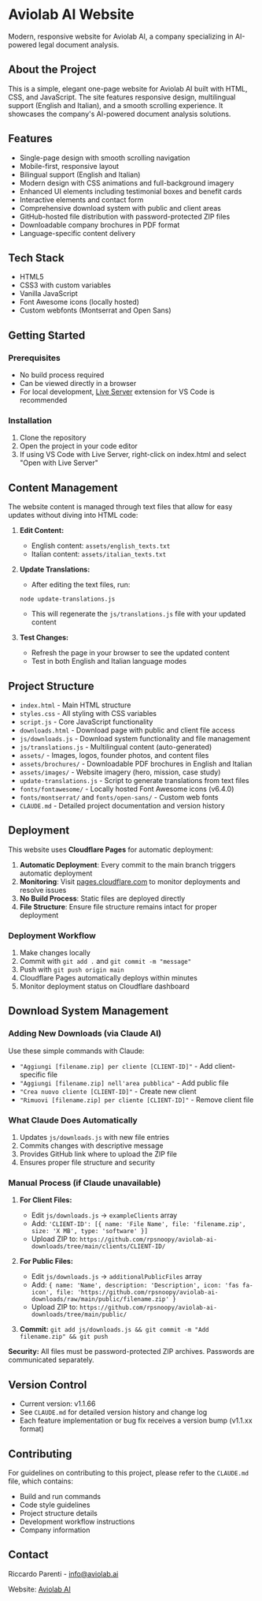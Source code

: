 # Aviolab AI Website

Modern, responsive website for Aviolab AI, a company specializing in AI-powered legal document analysis.

## About the Project

This is a simple, elegant one-page website for Aviolab AI built with HTML, CSS, and JavaScript. The site features responsive design, multilingual support (English and Italian), and a smooth scrolling experience. It showcases the company's AI-powered document analysis solutions.

## Features

- Single-page design with smooth scrolling navigation
- Mobile-first, responsive layout
- Bilingual support (English and Italian)
- Modern design with CSS animations and full-background imagery
- Enhanced UI elements including testimonial boxes and benefit cards
- Interactive elements and contact form
- Comprehensive download system with public and client areas
- GitHub-hosted file distribution with password-protected ZIP files
- Downloadable company brochures in PDF format
- Language-specific content delivery

## Tech Stack

- HTML5
- CSS3 with custom variables
- Vanilla JavaScript
- Font Awesome icons (locally hosted)
- Custom webfonts (Montserrat and Open Sans)

## Getting Started

### Prerequisites

- No build process required
- Can be viewed directly in a browser
- For local development, [Live Server](https://marketplace.visualstudio.com/items?itemName=ritwickdey.LiveServer) extension for VS Code is recommended

### Installation

1. Clone the repository
2. Open the project in your code editor
3. If using VS Code with Live Server, right-click on index.html and select "Open with Live Server"

## Content Management

The website content is managed through text files that allow for easy updates without diving into HTML code:

1. **Edit Content:**
   - English content: `assets/english_texts.txt`
   - Italian content: `assets/italian_texts.txt`

2. **Update Translations:**
   - After editing the text files, run:
   ```
   node update-translations.js
   ```
   - This will regenerate the `js/translations.js` file with your updated content

3. **Test Changes:**
   - Refresh the page in your browser to see the updated content
   - Test in both English and Italian language modes

## Project Structure

- `index.html` - Main HTML structure
- `styles.css` - All styling with CSS variables
- `script.js` - Core JavaScript functionality
- `downloads.html` - Download page with public and client file access
- `js/downloads.js` - Download system functionality and file management
- `js/translations.js` - Multilingual content (auto-generated)
- `assets/` - Images, logos, founder photos, and content files
- `assets/brochures/` - Downloadable PDF brochures in English and Italian
- `assets/images/` - Website imagery (hero, mission, case study)
- `update-translations.js` - Script to generate translations from text files
- `fonts/fontawesome/` - Locally hosted Font Awesome icons (v6.4.0)
- `fonts/montserrat/` and `fonts/open-sans/` - Custom web fonts
- `CLAUDE.md` - Detailed project documentation and version history

## Deployment

This website uses **Cloudflare Pages** for automatic deployment:

1. **Automatic Deployment**: Every commit to the main branch triggers automatic deployment
2. **Monitoring**: Visit [pages.cloudflare.com](https://pages.cloudflare.com) to monitor deployments and resolve issues
3. **No Build Process**: Static files are deployed directly
4. **File Structure**: Ensure file structure remains intact for proper deployment

### Deployment Workflow
1. Make changes locally
2. Commit with `git add .` and `git commit -m "message"`
3. Push with `git push origin main`
4. Cloudflare Pages automatically deploys within minutes
5. Monitor deployment status on Cloudflare dashboard

## Download System Management

### Adding New Downloads (via Claude AI)

Use these simple commands with Claude:
- `"Aggiungi [filename.zip] per cliente [CLIENT-ID]"` - Add client-specific file
- `"Aggiungi [filename.zip] nell'area pubblica"` - Add public file
- `"Crea nuovo cliente [CLIENT-ID]"` - Create new client
- `"Rimuovi [filename.zip] per cliente [CLIENT-ID]"` - Remove client file

### What Claude Does Automatically
1. Updates `js/downloads.js` with new file entries
2. Commits changes with descriptive message
3. Provides GitHub link where to upload the ZIP file
4. Ensures proper file structure and security

### Manual Process (if Claude unavailable)
1. **For Client Files:**
   - Edit `js/downloads.js` → `exampleClients` array
   - Add: `'CLIENT-ID': [{ name: 'File Name', file: 'filename.zip', size: 'X MB', type: 'software' }]`
   - Upload ZIP to: `https://github.com/rpsnoopy/aviolab-ai-downloads/tree/main/clients/CLIENT-ID/`

2. **For Public Files:**
   - Edit `js/downloads.js` → `additionalPublicFiles` array
   - Add: `{ name: 'Name', description: 'Description', icon: 'fas fa-icon', file: 'https://github.com/rpsnoopy/aviolab-ai-downloads/raw/main/public/filename.zip' }`
   - Upload ZIP to: `https://github.com/rpsnoopy/aviolab-ai-downloads/tree/main/public/`

3. **Commit:** `git add js/downloads.js && git commit -m "Add filename.zip" && git push`

**Security:** All files must be password-protected ZIP archives. Passwords are communicated separately.

## Version Control

- Current version: v1.1.66
- See `CLAUDE.md` for detailed version history and change log
- Each feature implementation or bug fix receives a version bump (v1.1.xx format)

## Contributing

For guidelines on contributing to this project, please refer to the `CLAUDE.md` file, which contains:
- Build and run commands
- Code style guidelines
- Project structure details
- Development workflow instructions
- Company information

## Contact

Riccardo Parenti - info@aviolab.ai

Website: [Aviolab AI](https://www.aviolab.ai)